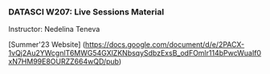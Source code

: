 ### DATASCI W207: Live Sessions Material 
Instructor: Nedelina Teneva

[Summer'23 Website] (https://docs.google.com/document/d/e/2PACX-1vQj2Au2YWcgnlT6MWG54GXlZKNbsqySdbzExsB_odFOmlr114bPwcWuaIf0xN7HM99E8OURZZ664wQD/pub)

